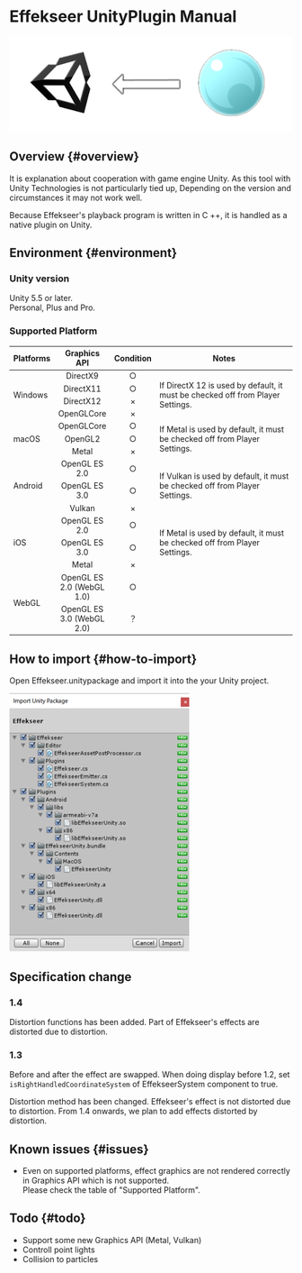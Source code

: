 ﻿# Effekseer UnityPlugin Manual

![](../img/plugin_logo.png)

## Overview {#overview}
It is explanation about cooperation with game engine Unity.
As this tool with Unity Technologies is not particularly tied up,
Depending on the version and circumstances it may not work well.

Because Effekseer's playback program is written in C ++, it is handled as a native plugin on Unity.

## Environment {#environment}

### Unity version
Unity 5.5 or later.  
Personal, Plus and Pro.

### Supported Platform

<table>
<thead>
<tr class="header">
<th>Platforms</th>
<th style="text-align: center;">Graphics API</th>
<th style="text-align: center;">Condition</th>
<th width="350px">Notes</th>
</tr>
</thead>
<tbody>
<tr>
<td rowspan="4">Windows</td>
<td style="text-align: center;">DirectX9</td>
<td style="text-align: center;">○</td>
<td rowspan="4">
If DirectX 12 is used by default, it must be checked off from Player Settings.
</td>
</tr>
<tr>
<td style="text-align: center;">DirectX11</td>
<td style="text-align: center;">○</td>
</tr>
<tr>
<td style="text-align: center;">DirectX12</td>
<td style="text-align: center;">×</td>
</tr>
<tr>
<td style="text-align: center;">OpenGLCore</td>
<td style="text-align: center;">×</td>
</tr>
<tr>
<td rowspan="3">macOS</td>
<td style="text-align: center;">OpenGLCore</td>
<td style="text-align: center;">○</td>
<td rowspan="3">
If Metal is used by default, it must be checked off from Player Settings.
</td>
</tr>
<tr>
<td style="text-align: center;">OpenGL2</td>
<td style="text-align: center;">○</td>
</tr>
<tr>
<td style="text-align: center;">Metal</td>
<td style="text-align: center;">×</td>
</tr>
<tr>
<td rowspan="3">Android</td>
<td style="text-align: center;">OpenGL ES 2.0</td>
<td style="text-align: center;">○</td>
<td rowspan="3">
If Vulkan is used by default, it must be checked off from Player Settings.
</td>
</tr>
<tr>
<td style="text-align: center;">OpenGL ES 3.0</td>
<td style="text-align: center;">○</td>
</tr>
<tr>
<td style="text-align: center;">Vulkan</td>
<td style="text-align: center;">×</td>
</tr>
<tr>
<td rowspan="3">iOS</td>
<td style="text-align: center;">OpenGL ES 2.0</td>
<td style="text-align: center;">○</td>
<td rowspan="3">
If Metal is used by default, it must be checked off from Player Settings.
</td>
</tr>
<tr>
<td style="text-align: center;">OpenGL ES 3.0</td>
<td style="text-align: center;">○</td>
</tr>
<tr>
<td style="text-align: center;">Metal</td>
<td style="text-align: center;">×</td>
</tr>
<tr>
<td rowspan="2">WebGL</td>
<td style="text-align: center;">OpenGL ES 2.0 (WebGL 1.0)</td>
<td style="text-align: center;">○</td>
<td rowspan="2"></td>
</tr>
<td style="text-align: center;">OpenGL ES 3.0 (WebGL 2.0)</td>
<td style="text-align: center;">？</td>
</tr>
</tbody>
</table>

## How to import {#how-to-import}
Open Effekseer.unitypackage and import it into the your Unity project.

![](../img/unity_import.png)

## Specification change

### 1.4

Distortion functions has been added. Part of Effekseer's effects are distorted due to distortion.

### 1.3

Before and after the effect are swapped.
When doing display before 1.2, set ```isRightHandledCoordinateSystem``` of EffekseerSystem component to true.

Distortion method has been changed. Effekseer's effect is not distorted due to distortion.
From 1.4 onwards, we plan to add effects distorted by distortion.

## Known issues {#issues}
- Even on supported platforms, effect graphics are not rendered correctly in Graphics API which is not supported.<br>Please check the table of "Supported Platform".

## Todo {#todo}
- Support some new Graphics API (Metal, Vulkan)
- Controll point lights
- Collision to particles
